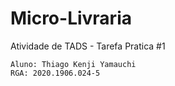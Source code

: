 # Micro-Livraria
<p>
    Atividade de TADS - Tarefa Pratica #1
    
    Aluno: Thiago Kenji Yamauchi
    RGA: 2020.1906.024-5
</p>
